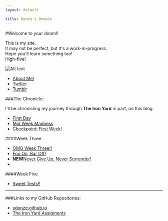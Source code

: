 ```yaml
---
layout: default

title: Donze's Domain
---
```


#Welcome to your doom!!

This is my site.  
It may not be perfect, but it's a work-in-progress.  
Hope you'll learn something too!  
High-five! 

![Alt text](http://i1238.photobucket.com/albums/ff482/heathgk/LizLemonhighfive.gif)

* [About Me!](about.html)
* [Twitter](http://www.twitter.com/thedonz)
* [Tumblr](http://thedonz.tumblr.com)

###The Chronicle:

I'll be chronicling my journey through **The Iron Yard** in part, on this blog. 

* [First Day](2014/09/22/First-Day.1.html)
* [Mid Week Madness](2014/09/24/Midweek-Madness.html)
* [Checkpoint: First Week!](2014/09/26/Checkpoint.html)

####Week Three

* [OMG Week Three!!](2014/10/05/OMG-Week-Three.html)
* [Foo On, Bar Off!](2014/10/07/Foo-On-Bar-Off.html)
* **NEW**[Never Give Up, Never Surrender!](2014/10/09/Never-Give-Up.html)
* 
####Week Five

* [Sweet Tests!!](sweet_test.html)

* * * 

###Links to my GitHub Repositories:

* [xdonze.github.io](https://github.com/xdonze/xdonze.github.io)
* [The Iron Yard Assigments](https://github.com/xdonze/TIY-Assignments)
